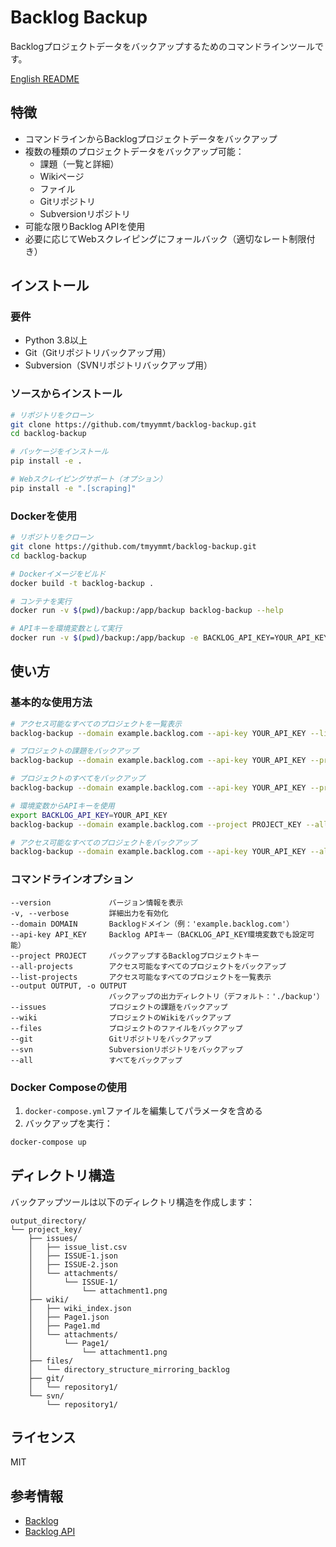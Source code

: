 # Backlog Backup

Backlogプロジェクトデータをバックアップするためのコマンドラインツールです。

[English README](README.md)

## 特徴

- コマンドラインからBacklogプロジェクトデータをバックアップ
- 複数の種類のプロジェクトデータをバックアップ可能：
  - 課題（一覧と詳細）
  - Wikiページ
  - ファイル
  - Gitリポジトリ
  - Subversionリポジトリ
- 可能な限りBacklog APIを使用
- 必要に応じてWebスクレイピングにフォールバック（適切なレート制限付き）

## インストール

### 要件

- Python 3.8以上
- Git（Gitリポジトリバックアップ用）
- Subversion（SVNリポジトリバックアップ用）

### ソースからインストール

```bash
# リポジトリをクローン
git clone https://github.com/tmyymmt/backlog-backup.git
cd backlog-backup

# パッケージをインストール
pip install -e .

# Webスクレイピングサポート（オプション）
pip install -e ".[scraping]"
```

### Dockerを使用

```bash
# リポジトリをクローン
git clone https://github.com/tmyymmt/backlog-backup.git
cd backlog-backup

# Dockerイメージをビルド
docker build -t backlog-backup .

# コンテナを実行
docker run -v $(pwd)/backup:/app/backup backlog-backup --help

# APIキーを環境変数として実行
docker run -v $(pwd)/backup:/app/backup -e BACKLOG_API_KEY=YOUR_API_KEY backlog-backup --domain example.backlog.com --project PROJECT_KEY --all
```

## 使い方

### 基本的な使用方法

```bash
# アクセス可能なすべてのプロジェクトを一覧表示
backlog-backup --domain example.backlog.com --api-key YOUR_API_KEY --list-projects

# プロジェクトの課題をバックアップ
backlog-backup --domain example.backlog.com --api-key YOUR_API_KEY --project PROJECT_KEY --issues --output ./backup

# プロジェクトのすべてをバックアップ
backlog-backup --domain example.backlog.com --api-key YOUR_API_KEY --project PROJECT_KEY --all --output ./backup

# 環境変数からAPIキーを使用
export BACKLOG_API_KEY=YOUR_API_KEY
backlog-backup --domain example.backlog.com --project PROJECT_KEY --all --output ./backup

# アクセス可能なすべてのプロジェクトをバックアップ
backlog-backup --domain example.backlog.com --api-key YOUR_API_KEY --all-projects --all --output ./backup
```

### コマンドラインオプション

```
--version             バージョン情報を表示
-v, --verbose         詳細出力を有効化
--domain DOMAIN       Backlogドメイン（例：'example.backlog.com'）
--api-key API_KEY     Backlog APIキー（BACKLOG_API_KEY環境変数でも設定可能）
--project PROJECT     バックアップするBacklogプロジェクトキー
--all-projects        アクセス可能なすべてのプロジェクトをバックアップ
--list-projects       アクセス可能なすべてのプロジェクトを一覧表示
--output OUTPUT, -o OUTPUT
                      バックアップの出力ディレクトリ（デフォルト：'./backup'）
--issues              プロジェクトの課題をバックアップ
--wiki                プロジェクトのWikiをバックアップ
--files               プロジェクトのファイルをバックアップ
--git                 Gitリポジトリをバックアップ
--svn                 Subversionリポジトリをバックアップ
--all                 すべてをバックアップ
```

### Docker Composeの使用

1. `docker-compose.yml`ファイルを編集してパラメータを含める
2. バックアップを実行：

```bash
docker-compose up
```

## ディレクトリ構造

バックアップツールは以下のディレクトリ構造を作成します：

```
output_directory/
└── project_key/
    ├── issues/
    │   ├── issue_list.csv
    │   ├── ISSUE-1.json
    │   ├── ISSUE-2.json
    │   └── attachments/
    │       └── ISSUE-1/
    │           └── attachment1.png
    ├── wiki/
    │   ├── wiki_index.json
    │   ├── Page1.json
    │   ├── Page1.md
    │   └── attachments/
    │       └── Page1/
    │           └── attachment1.png
    ├── files/
    │   └── directory_structure_mirroring_backlog
    ├── git/
    │   └── repository1/
    └── svn/
        └── repository1/
```

## ライセンス

MIT

## 参考情報

- [Backlog](https://backlog.com/ja/)
- [Backlog API](https://developer.nulab.com/ja/docs/backlog/)